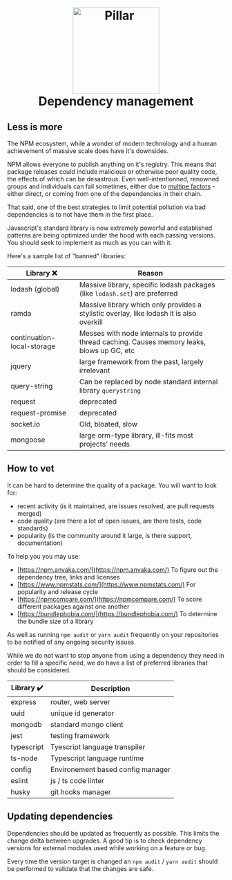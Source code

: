 <h1 align="center">
  <a title="Building financial tools for Canada's entrepreneurs" href="https://pillar.financial">
    <img alt="Pillar" width="200px" src="https://avatars.githubusercontent.com/u/86977965?s=200&v=4" />
    <br/>
  </a>
  Dependency management
</h1>


## Less is more

The NPM ecosystem, while a wonder of modern technology and a human achievement of massive scale does have it's downsides.

NPM allows everyone to publish anything on it's registry. This means that package releases could include malicious or otherwise poor quality code, the effects of which can be desastrous. Even well-intentionned, renowned groups and individuals can fail sometimes, either due to [multipe factors](https://blog.acolyer.org/2019/09/30/small-world-with-high-risks/amp/) - either direct, or coming from one of the dependencies in their chain.

That said, one of the best strategies to limit potential pollution via bad dependencies is to not have them in the first place.

Javascript's standard library is now extremely powerful and established patterns are being optimized under the hood with each passing versions. You should seek to implement as much as you can with it.

Here's a sample list of "banned" libraries:

| Library :x: | Reason |
| --- | --- |
| lodash (global) | Massive library, specific lodash packages (like `lodash.set`) are preferred |
| ramda | Massive library which only provides a stylistic overlay, like lodash it is also overkill |
| continuation-local-storage | Messes with node internals to provide thread caching. Causes memory leaks, blows up GC, etc |
| jquery | large framework from the past, largely irrelevant |
| query-string | Can be replaced by node standard internal library `querystring` |
| request | deprecated |
| request-promise | deprecated |
| socket.io | Old, bloated, slow |
| mongoose | large orm-type library, ill-fits most projects' needs |


## How to vet

It can be hard to determine the quality of a package. You will want to look for:

- recent activity (is it maintained, are issues resolved, are pull requests merged)
- code quality (are there a lot of open issues, are there tests, code standards)
- popularity (is the community around it large, is there support, documentation)

To help you you may use:

- [https://npm.anvaka.com/](https://npm.anvaka.com/) To figure out the dependency tree, links and licenses
- [https://www.npmstats.com/](https://www.npmstats.com/) For popularity and release cycle
- [https://npmcompare.com/](https://npmcompare.com/) To score different packages against one another
- [https://bundlephobia.com/](https://bundlephobia.com/) To determine the bundle size of a library

As well as running `npm audit` or `yarn audit` frequently on your repositories to be notified of any ongoing security issues.

While we do not want to stop anyone from using a dependency they need in order to fill a specific need, we do have a list of preferred libraries that should be considered.

| Library :heavy_check_mark: | Description |
| --- | --- |
| express | router, web server |
| uuid | unique id generator |
| mongodb | standard mongo client |
| jest | testing framework |
| typescript | Tyescript language transpiler |
| ts-node | Typescript language runtime |
| config | Environement based config manager |
| eslint | js / ts code linter |
| husky | git hooks manager |

## Updating dependencies

Dependencies should be updated as frequently as possible.
This limits the change delta between upgrades.
A good tip is to check dependency versions for external modules used while working on a feature or bug.

Every time the version target is changed an `npm audit` / `yarn audit` should be performed to validate that the changes are safe.
